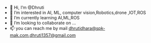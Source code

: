- 👋 Hi, I’m @Dhruti
- 👀 I’m interested in AI, ML, computer vision,Robotics,drone ,IOT,ROS
- 🌱 I’m currently learning AI,ML,ROS
- 💞️ I’m looking to collaborate on ...
- 📫 you can reach me by mail dhrutidhara@spk-mak.com,dhruti1357@gmail.com

<!---
Dhruti1994/Dhruti1994 is a ✨ special ✨ repository because its `README.md` (this file) appears on your GitHub profile.
You can click the Preview link to take a look at your changes.
--->

